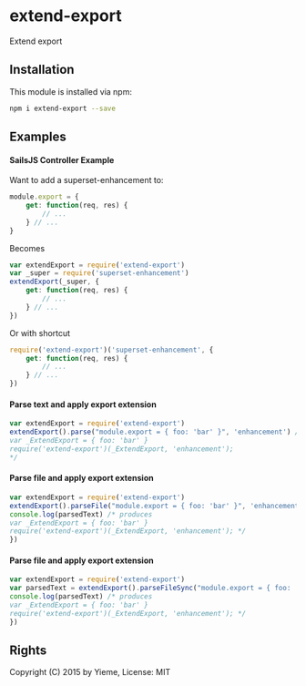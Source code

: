 # extend-export

Extend export

<!-- [![build status](https://secure.travis-ci.org/yieme/extend-export.png)](http://travis-ci.org/yieme/extend-export) -->

## Installation

This module is installed via npm:

```sh
npm i extend-export --save
```

## Examples

#### SailsJS Controller Example

Want to add a superset-enhancement to:

```js
module.export = {
	get: function(req, res) {
		// ...
	} // ...
}
```

Becomes

```js
var extendExport = require('extend-export')
var _super = require('superset-enhancement')
extendExport(_super, {
	get: function(req, res) {
		// ...
	} // ...
})
```

Or with shortcut

```js
require('extend-export')('superset-enhancement', {
	get: function(req, res) {
		// ...
	} // ...
})
```


#### Parse text and apply export extension


```js
var extendExport = require('extend-export')
extendExport().parse("module.export = { foo: 'bar' }", 'enhancement') /* produces
var _ExtendExport = { foo: 'bar' }
require('extend-export')(_ExtendExport, 'enhancement');
*/
```

#### Parse file and apply export extension

```js
var extendExport = require('extend-export')
extendExport().parseFile("module.export = { foo: 'bar' }", 'enhancement', function (err, parsedText) {
console.log(parsedText) /* produces
var _ExtendExport = { foo: 'bar' }
require('extend-export')(_ExtendExport, 'enhancement');	*/
})
```

#### Parse file and apply export extension

```js
var extendExport = require('extend-export')
var parsedText = extendExport().parseFileSync("module.export = { foo: 'bar' }", 'enhancement')
console.log(parsedText) /* produces
var _ExtendExport = { foo: 'bar' }
require('extend-export')(_ExtendExport, 'enhancement');	*/
})
```

## Rights

Copyright (C) 2015 by Yieme, License: MIT
